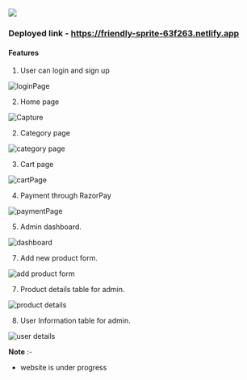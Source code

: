 # ![](https://user-images.githubusercontent.com/101567617/221098794-ec4e8ad4-3ab3-4acf-8cf6-4aee54cc9e91.png)
<!-- ![buyonline-logo](https://user-images.githubusercontent.com/101567617/217269641-c38b6de0-1935-4530-95d5-855ebeb19c7f.png) -->


### Deployed link - https://friendly-sprite-63f263.netlify.app


#### Features

1. User can login and sign up

![loginPage](https://user-images.githubusercontent.com/101567617/221375388-599a9f20-ff05-42cb-a783-257b1be34acb.JPG)


2. Home page 

![Capture](https://user-images.githubusercontent.com/101567617/221375412-389743ac-0880-42bc-8753-75205761b5a7.JPG)

2. Category page

![category page](https://user-images.githubusercontent.com/101567617/221375429-75b75a79-48fe-4689-9882-745226146686.JPG)

3. Cart page

![cartPage](https://user-images.githubusercontent.com/101567617/221375444-59a2904c-0c65-4c87-96b8-4be98b6adc04.JPG)

4. Payment through RazorPay

![paymentPage](https://user-images.githubusercontent.com/101567617/218450983-9837bc3a-fd19-4e93-91df-01d8b3bea287.JPG)

5. Admin dashboard.

![dashboard](https://user-images.githubusercontent.com/101567617/221374804-810d3e82-1b8e-4f68-ba24-8977df85f760.JPG)

7. Add new product form.

![add product form](https://user-images.githubusercontent.com/101567617/221374954-600333b6-32b0-4cf5-96ab-1a669b84e63e.JPG)


7. Product details table for admin.

![product details](https://user-images.githubusercontent.com/101567617/221374666-b1341f15-25ab-4cd4-b049-3bce1438689a.JPG)

<!-- ![product details](https://user-images.githubusercontent.com/101567617/220728266-22a888cd-0d2e-4885-80d9-20a2a9aecc5e.JPG) -->
 

8. User Information table for admin.

![user details](https://user-images.githubusercontent.com/101567617/221374713-94f55119-dc2b-45db-9f35-eb309e4b8fcd.JPG)

<!-- ![user details](https://user-images.githubusercontent.com/101567617/220728679-c6c7b755-8427-4dd7-8752-1b06c21bd031.JPG) -->


**Note** :-
* website is under progress
